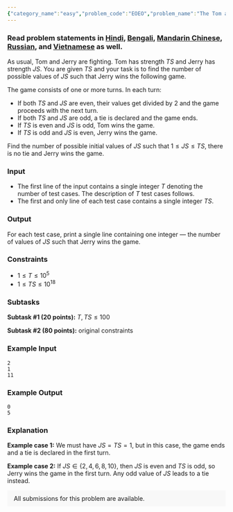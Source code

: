 ```yaml
---
{"category_name":"easy","problem_code":"EOEO","problem_name":"The Tom and Jerry Game!","problemComponents":{"constraints":"","constraintsState":false,"subtasks":"","subtasksState":false,"inputFormat":"","inputFormatState":false,"outputFormat":"","outputFormatState":false,"sampleTestCases":{"0":{"id":1,"input":"2\r\n1\r\n11","output":"0\r\n5","explanation":"**Example case 1:** We must have $JS = TS = 1$, but in this case, the game ends and a tie is declared in the first turn.\r\n\r\n**Example case 2:** If $JS \\in \\{2, 4, 6, 8, 10\\}$, then $JS$ is even and $TS$ is odd, so Jerry wins the game in the first turn. Any odd value of $JS$ leads to a tie instead.","isDeleted":false}}},"video_editorial_url":"https://youtu.be/rsNcv7Tr1Ok","languages_supported":{"0":"CPP14","1":"C","2":"JAVA","3":"PYTH 3.6","4":"CPP17","5":"PYTH","6":"PYP3","7":"CS2","8":"ADA","9":"PYPY","10":"TEXT","11":"PAS fpc","12":"NODEJS","13":"RUBY","14":"PHP","15":"GO","16":"HASK","17":"TCL","18":"PERL","19":"SCALA","20":"LUA","21":"kotlin","22":"BASH","23":"JS","24":"LISP sbcl","25":"rust","26":"PAS gpc","27":"BF","28":"CLOJ","29":"R","30":"D","31":"CAML","32":"FORT","33":"ASM","34":"swift","35":"FS","36":"WSPC","37":"LISP clisp","38":"SQL","39":"SCM guile","40":"PERL6","41":"ERL","42":"CLPS","43":"ICK","44":"NICE","45":"PRLG","46":"ICON","47":"COB","48":"SCM chicken","49":"PIKE","50":"SCM qobi","51":"ST","52":"SQLQ","53":"NEM"},"max_timelimit":1,"source_sizelimit":50000,"problem_author":"sahi1422","problem_tester":"","date_added":"8-05-2020","tags":{"0":"easy","1":"june20","2":"math","3":"rajarshi_basu","4":"sahi1422","5":"simple"},"problem_difficulty_level":"Simple","best_tag":"","editorial_url":"https://discuss.codechef.com/problems/EOEO","time":{"view_start_date":1592213402,"submit_start_date":1592213402,"visible_start_date":1592213402,"end_date":1735669800},"is_direct_submittable":false,"problemDiscussURL":"https://discuss.codechef.com/search?q=EOEO","is_proctored":false,"visitedContests":{},"layout":"problem"}
---
```

### Read problem statements in [Hindi](https://www.codechef.com/download/translated/JUNE20/hindi/EOEO.pdf), [Bengali](https://www.codechef.com/download/translated/JUNE20/bengali/EOEO.pdf), [Mandarin Chinese](https://www.codechef.com/download/translated/JUNE20/mandarin/EOEO.pdf), [Russian](https://www.codechef.com/download/translated/JUNE20/russian/EOEO.pdf), and [Vietnamese](https://www.codechef.com/download/translated/JUNE20/vietnamese/EOEO.pdf) as well.

As usual, Tom and Jerry are fighting. Tom has strength $TS$ and Jerry has strength $JS$. You are given $TS$ and your task is to find the number of possible values of $JS$ such that Jerry wins the following game.

The game consists of one or more turns. In each turn:
- If both $TS$ and $JS$ are even, their values get divided by $2$ and the game proceeds with the next turn.
- If both $TS$ and $JS$ are odd, a tie is declared and the game ends.
- If $TS$ is even and $JS$ is odd, Tom wins the game.
- If $TS$ is odd and $JS$ is even, Jerry wins the game.

Find the number of possible initial values of $JS$ such that $1 \le JS \le TS$, there is no tie and Jerry wins the game.

### Input
- The first line of the input contains a single integer $T$ denoting the number of test cases. The description of $T$ test cases follows.
- The first and only line of each test case contains a single integer $TS$.

### Output
For each test case, print a single line containing one integer ― the number of values of $JS$ such that Jerry wins the game.

### Constraints
- $1 \le T \le 10^5$
- $1 \le TS \le 10^{18}$

### Subtasks
**Subtask #1 (20 points):** $T, TS \le 100$

**Subtask #2 (80 points):** original constraints

### Example Input
```
2
1
11
```

### Example Output
```
0
5
```

### Explanation
**Example case 1:** We must have $JS = TS = 1$, but in this case, the game ends and a tie is declared in the first turn.

**Example case 2:** If $JS \in \{2, 4, 6, 8, 10\}$, then $JS$ is even and $TS$ is odd, so Jerry wins the game in the first turn. Any odd value of $JS$ leads to a tie instead.

<aside style='background: #f8f8f8;padding: 10px 15px;'><div>All submissions for this problem are available.</div></aside>